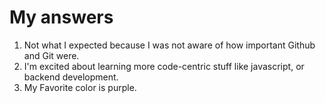 # My answers

1. Not what I expected because I was not aware of how important Github and Git were.
2. I'm excited about learning more code-centric stuff like javascript, or backend development. 
3. My Favorite color is purple.